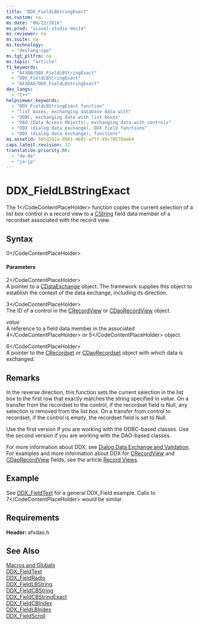 ```yaml
---
title: "DDX_FieldLBStringExact"
ms.custom: na
ms.date: "09/22/2016"
ms.prod: "visual-studio-dev14"
ms.reviewer: na
ms.suite: na
ms.technology: 
  - "devlang-cpp"
ms.tgt_pltfrm: na
ms.topic: "article"
f1_keywords: 
  - "AFXDB/DDX_FieldLBStringExact"
  - "DDX_FieldLBStringExact"
  - "AFXDAO/DDX_FieldLBStringExact"
dev_langs: 
  - "C++"
helpviewer_keywords: 
  - "DDX_FieldLBStringExact function"
  - "list boxes, exchanging database data with"
  - "ODBC, exchanging data with list boxes"
  - "DAO (Data Access Objects), exchanging data with controls"
  - "DDX (dialog data exchange), DDX_Field functions"
  - "DDX (dialog data exchange), functions"
ms.assetid: 505d292a-d981-4601-a75f-49c70578ae64
caps.latest.revision: 12
translation.priority.ht: 
  - "de-de"
  - "ja-jp"
---
```

# DDX_FieldLBStringExact
The <CodeContentPlaceHolder>1\</CodeContentPlaceHolder> function copies the current selection of a list box control in a record view to a [CString](../vs140/cstringt-class.md) field data member of a recordset associated with the record view.  
  
## Syntax  
  
<CodeContentPlaceHolder>0\</CodeContentPlaceHolder>  
#### Parameters  
 <CodeContentPlaceHolder>2\</CodeContentPlaceHolder>  
 A pointer to a [CDataExchange](../vs140/cdataexchange-class.md) object. The framework supplies this object to establish the context of the data exchange, including its direction.  
  
 <CodeContentPlaceHolder>3\</CodeContentPlaceHolder>  
 The ID of a control in the [CRecordView](../vs140/crecordview-class.md) or [CDaoRecordView](../vs140/cdaorecordview-class.md) object.  
  
 *value*  
 A reference to a field data member in the associated <CodeContentPlaceHolder>4\</CodeContentPlaceHolder> or <CodeContentPlaceHolder>5\</CodeContentPlaceHolder> object.  
  
 <CodeContentPlaceHolder>6\</CodeContentPlaceHolder>  
 A pointer to the [CRecordset](../vs140/crecordset-class.md) or [CDaoRecordset](../vs140/cdaorecordset-class.md) object with which data is exchanged.  
  
## Remarks  
 In the reverse direction, this function sets the current selection in the list box to the first row that exactly matches the string specified in *value*. On a transfer from the recordset to the control, if the recordset field is Null, any selection is removed from the list box. On a transfer from control to recordset, if the control is empty, the recordset field is set to Null.  
  
 Use the first version if you are working with the ODBC-based classes. Use the second version if you are working with the DAO-based classes.  
  
 For more information about DDX, see [Dialog Data Exchange and Validation](../vs140/dialog-data-exchange-and-validation.md). For examples and more information about DDX for [CRecordView](../vs140/crecordview-class.md) and [CDaoRecordView](../vs140/cdaorecordview-class.md) fields, see the article [Record Views](../vs140/record-views---mfc-data-access-.md).  
  
## Example  
 See [DDX_FieldText](../vs140/ddx_fieldtext.md) for a general DDX_Field example. Calls to <CodeContentPlaceHolder>7\</CodeContentPlaceHolder> would be similar.  
  
## Requirements  
 **Header:** afxdao.h  
  
## See Also  
 [Macros and Globals](../vs140/mfc-macros-and-globals.md)   
 [DDX_FieldText](../vs140/ddx_fieldtext.md)   
 [DDX_FieldRadio](../vs140/ddx_fieldradio.md)   
 [DDX_FieldLBString](../vs140/ddx_fieldlbstring.md)   
 [DDX_FieldCBString](../vs140/ddx_fieldcbstring.md)   
 [DDX_FieldCBStringExact](../vs140/ddx_fieldcbstringexact.md)   
 [DDX_FieldCBIndex](../vs140/ddx_fieldcbindex.md)   
 [DDX_FieldLBIndex](../vs140/ddx_fieldlbindex.md)   
 [DDX_FieldScroll](../vs140/ddx_fieldscroll.md)